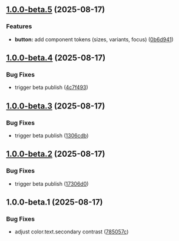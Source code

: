 ## [1.0.0-beta.5](https://github.com/MaxLaven91/tokens/compare/v1.0.0-beta.4...v1.0.0-beta.5) (2025-08-17)

### Features

* **button:** add component tokens (sizes, variants, focus) ([0b6d941](https://github.com/MaxLaven91/tokens/commit/0b6d9411811c8d4f23291c0b1f498bfd96929360))

## [1.0.0-beta.4](https://github.com/MaxLaven91/tokens/compare/v1.0.0-beta.3...v1.0.0-beta.4) (2025-08-17)

### Bug Fixes

* trigger beta publish ([4c7f493](https://github.com/MaxLaven91/tokens/commit/4c7f493ddb8e797886c11ff7e7dd341c21b10643))

## [1.0.0-beta.3](https://github.com/MaxLaven91/tokens/compare/v1.0.0-beta.2...v1.0.0-beta.3) (2025-08-17)

### Bug Fixes

* trigger beta publish ([1306cdb](https://github.com/MaxLaven91/tokens/commit/1306cdbdde447d4652ad6d4cac426cfaac25ad5d))

## [1.0.0-beta.2](https://github.com/MaxLaven91/tokens/compare/v1.0.0-beta.1...v1.0.0-beta.2) (2025-08-17)

### Bug Fixes

* trigger beta publish ([17306d0](https://github.com/MaxLaven91/tokens/commit/17306d0fbd569247778886dbaf73f90ae2643be9))

## 1.0.0-beta.1 (2025-08-17)

### Bug Fixes

* adjust color.text.secondary contrast ([785057c](https://github.com/MaxLaven91/tokens/commit/785057c5238525ad78fc88ac5b27963c07b57e95))
